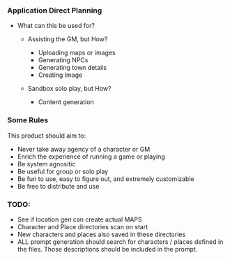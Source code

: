 ### Application Direct Planning

- What can this be used for?
    - Assisting the GM, but How?
        - Uploading maps or images
        - Generating NPCs
        - Generating town details
        - Creating Image
        
    - Sandbox solo play, but How?
        - Content generation

### Some Rules

This product should aim to:
- Never take away agency of a character or GM
- Enrich the experience of running a game or playing
- Be system agnositic
- Be useful for group or solo play
- Be fun to use, easy to figure out, and extremely customizable
- Be free to distribute and use

### TODO:
- See if location gen can create actual MAPS
- Character and Place directories scan on start
- New characters and places also saved in these directories
- ALL prompt generation should search for characters / places defined in the files. Those descriptions should be included in the prompt.